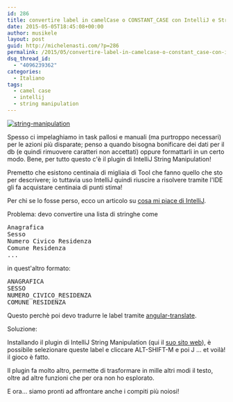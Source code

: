 ```yaml
---
id: 286
title: convertire label in camelCase o CONSTANT_CASE con IntelliJ e String Manipulation
date: 2015-05-05T18:45:08+00:00
author: musikele
layout: post
guid: http://michelenasti.com/?p=286
permalink: /2015/05/convertire-label-in-camelcase-o-constant_case-con-intellij-e-string-manipulation/
dsq_thread_id:
  - "4096239362"
categories:
  - Italiano
tags:
  - camel case
  - intellij
  - string manipulation
---
```

[<img class="alignleft wp-image-291 size-medium" src="https://i0.wp.com/michelenasti.com/uploads/2015/05/string-manipulation-300x139.gif?fit=300%2C139" alt="string-manipulation" data-recalc-dims="1" />](https://i1.wp.com/michelenasti.com/uploads/2015/05/string-manipulation.gif)

Spesso ci impelaghiamo in task pallosi e manuali (ma purtroppo necessari) per le azioni più disparate; penso a quando bisogna bonificare dei dati per il db (e quindi rimuovere caratteri non accettati) oppure formattarli in un certo modo. Bene, per tutto questo c'è il plugin di IntelliJ String Manipulation!

Premetto che esistono centinaia di migliaia di Tool che fanno quello che sto per descrivere; io tuttavia uso IntelliJ quindi riuscire a risolvere tramite l'IDE gli fa acquistare centinaia di punti stima!

Per chi se lo fosse perso, ecco un articolo su [cosa mi piace di IntelliJ](http://michelenasti.com/2015/04/intellij-idea-alla-fine-e-arrivato-lamore/).

Problema: devo convertire una lista di stringhe come

<pre class="lang:default decode:true">Anagrafica
Sesso
Numero Civico Residenza
Comune Residenza
...</pre>

in quest'altro formato:

<pre class="lang:default decode:true">ANAGRAFICA
SESSO
NUMERO_CIVICO_RESIDENZA
COMUNE_RESIDENZA
</pre>

Questo perchè poi devo tradurre le label tramite [angular-translate](https://angular-translate.github.io/).

Soluzione:

Installando il plugin di IntelliJ String Manipulation (qui il [suo sito web](https://plugins.jetbrains.com/plugin/2162?pr=phpStorm)), è possibile selezionare queste label e cliccare ALT-SHIFT-M e poi J ... et voilà! il gioco è fatto.

Il plugin fa molto altro, permette di trasformare in mille altri modi il testo, oltre ad altre funzioni che per ora non ho esplorato.

E ora... siamo pronti ad affrontare anche i compiti più noiosi!